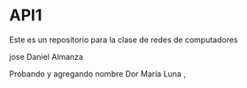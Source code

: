 # API1
Este es un repositorio para la clase de redes de computadores

jose Daniel Almanza 

Probando y agregando nombre 
Dor María Luna
,
